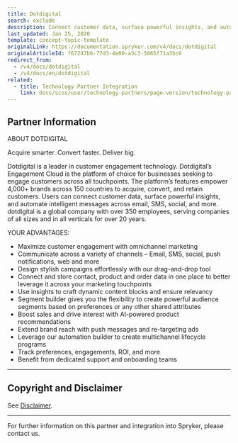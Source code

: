 ```yaml
---
title: Dotdigital
search: exclude
description: Connect customer data, surface powerful insights, and automate intelligent messages across email, SMS, social, and more by integrating Dotdigital into Spryker Commerce OS.
last_updated: Jan 25, 2020
template: concept-topic-template
originalLink: https://documentation.spryker.com/v4/docs/dotdigital
originalArticleId: f67247b6-77d3-4e00-a3c3-5065f71a3bc6
redirect_from:
  - /v4/docs/dotdigital
  - /v4/docs/en/dotdigital
related:
  - title: Technology Partner Integration
    link: docs/scos/user/technology-partners/page.version/technology-partners.html
---
```


## Partner Information

ABOUT DOTDIGITAL

Acquire smarter. Convert faster. Deliver big.

Dotdigital is a leader in customer engagement technology. Dotdigital’s Engagement Cloud is the platform of choice for businesses seeking to engage customers across all touchpoints. The platform’s features empower 4,000+ brands across 150 countries to acquire, convert, and retain customers. Users can connect customer data, surface powerful insights, and automate intelligent messages across email, SMS, social, and more. dotdigital is a global company with over 350 employees, serving companies of all sizes and in all verticals for over 20 years.

YOUR ADVANTAGES:

* Maximize customer engagement with omnichannel marketing
* Communicate across a variety of channels – Email, SMS, social, push notifications, web and more
* Design stylish campaigns effortlessly with our drag-and-drop tool
* Connect and store contact, product and order data in one place to better leverage it across your marketing touchpoints
* Use insights to craft dynamic content blocks and ensure relevancy
* Segment builder gives you the flexibility to create powerful audience segments based on preferences or any other shared attributes
* Boost sales and drive interest with AI-powered product recommendations
* Extend brand reach with push messages and re-targeting ads
* Leverage our automation builder to create multichannel lifecycle programs
* Track preferences, engagements, ROI, and more
* Benefit from dedicated support and onboarding teams

---

## Copyright and Disclaimer

See [Disclaimer](https://github.com/spryker/spryker-documentation).

---
For further information on this partner and integration into Spryker, please contact us.

<div class="hubspot-form js-hubspot-form" data-portal-id="2770802" data-form-id="163e11fb-e833-4638-86ae-a2ca4b929a41" id="hubspot-1"></div>

